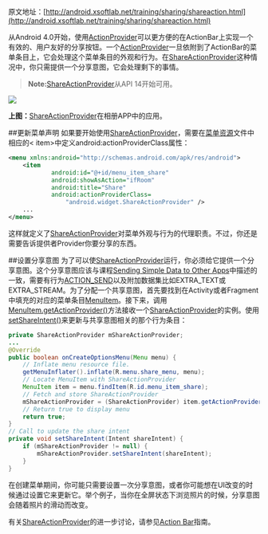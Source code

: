 原文地址：[http://android.xsoftlab.net/training/sharing/shareaction.html](http://android.xsoftlab.net/training/sharing/shareaction.html)

从Android 4.0开始，使用[ActionProvider](http://android.xsoftlab.net/reference/android/view/ActionProvider.html)可以更方便的在ActionBar上实现一个有效的、用户友好的分享按钮。一个[ActionProvider](http://android.xsoftlab.net/reference/android/view/ActionProvider.html)一旦依附到了ActionBar的菜单条目上，它会处理这个菜单条目的外观和行为。在[ShareActionProvider](http://android.xsoftlab.net/reference/android/widget/ShareActionProvider.html)这种情况中，你只需提供一个分享意图，它会处理剩下的事情。

> **Note:**[ShareActionProvider](http://android.xsoftlab.net/reference/android/widget/ShareActionProvider.html)从API 14开始可用。

![](http://android.xsoftlab.net/images/ui/actionbar-shareaction.png)

**上图：**[ShareActionProvider](http://android.xsoftlab.net/reference/android/widget/ShareActionProvider.html)在相册APP中的应用。

##更新菜单声明
如果要开始使用[ShareActionProvider](http://android.xsoftlab.net/reference/android/widget/ShareActionProvider.html)，需要在[菜单资源](http://android.xsoftlab.net/guide/topics/resources/menu-resource.html)文件中相应的< item>中定义android:actionProviderClass属性：
```xml
<menu xmlns:android="http://schemas.android.com/apk/res/android">
    <item
            android:id="@+id/menu_item_share"
            android:showAsAction="ifRoom"
            android:title="Share"
            android:actionProviderClass=
                "android.widget.ShareActionProvider" />
    ...
</menu>
```

这样就定义了[ShareActionProvider](http://android.xsoftlab.net/reference/android/widget/ShareActionProvider.html)对菜单外观与行为的代理职责。不过，你还是需要告诉提供者Provider你要分享的东西。

##设置分享意图
为了可以使[ShareActionProvider](http://android.xsoftlab.net/reference/android/widget/ShareActionProvider.html)运行，你必须给它提供一个分享意图。这个分享意图应该与课程[Sending Simple Data to Other Apps](http://android.xsoftlab.net/training/sharing/send.html)中描述的一致，需要有行为[ACTION_SEND](http://android.xsoftlab.net/reference/android/content/Intent.html#ACTION_SEND)以及附加数据集比如EXTRA_TEXT或EXTRA_STREAM。为了分配一个共享意图，首先要找到在Activity或者Fragment中填充的对应的菜单条目[MenuItem](http://android.xsoftlab.net/reference/android/view/MenuItem.html)。接下来，调用[MenuItem.getActionProvider()](http://android.xsoftlab.net/reference/android/view/MenuItem.html#getActionProvider())方法接收一个[ShareActionProvider](http://android.xsoftlab.net/reference/android/widget/ShareActionProvider.html)的实例。使用[setShareIntent()](http://android.xsoftlab.net/reference/android/widget/ShareActionProvider.html#setShareIntent(android.content.Intent))来更新与共享意图相关的那个行为条目：
```java
private ShareActionProvider mShareActionProvider;
...
@Override
public boolean onCreateOptionsMenu(Menu menu) {
    // Inflate menu resource file.
    getMenuInflater().inflate(R.menu.share_menu, menu);
    // Locate MenuItem with ShareActionProvider
    MenuItem item = menu.findItem(R.id.menu_item_share);
    // Fetch and store ShareActionProvider
    mShareActionProvider = (ShareActionProvider) item.getActionProvider();
    // Return true to display menu
    return true;
}
// Call to update the share intent
private void setShareIntent(Intent shareIntent) {
    if (mShareActionProvider != null) {
        mShareActionProvider.setShareIntent(shareIntent);
    }
}
```

在创建菜单期间，你可能只需要设置一次分享意图，或者你可能想在UI改变的时候通过设置它来更新它。举个例子，当你在全屏状态下浏览照片的时候，分享意图会随着照片的滑动而改变。

有关[ShareActionProvider](http://android.xsoftlab.net/reference/android/widget/ShareActionProvider.html)的进一步讨论，请参见[Action Bar](http://android.xsoftlab.net/guide/topics/ui/actionbar.html#ActionProvider)指南。